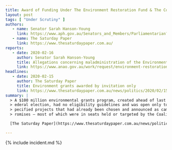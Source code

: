 ```yaml
---
title: Award of Funding Under The Environment Restoration Fund & The Communities Environment Program
layout: post
tags: [ "Under Scrutiny" ]
authors:
   - name: Senator Sarah Hanson-Young
     link: https://www.aph.gov.au/Senators_and_Members/Parliamentarian?MPID=I0U
   - name: The Saturday Paper
     link: https://www.thesaturdaypaper.com.au/
reports:
   - date: 2020-02-16
     author: Senator Sarah Hanson-Young
     title: Allegations concerning maladministration of the Environment Restoration Fund
     link: https://www.anao.gov.au/work/request/environment-restoration-fund-and-the-communities-environment-program
headlines:
   - date: 2020-02-15
     author: The Saturday Paper
     title: Environment grants awarded by invitation only
     link: https://www.thesaturdaypaper.com.au/news/politics/2020/02/15/environment-grants-awarded-invitation-only/15816852009403
summary: |
  > A $100 million environmental grants program, created ahead of last year’s
  > ederal election, had no eligibility guidelines and was open only to 25
  > pecified projects that had already been chosen and announced as campaign
  > romises – most of which were in seats held or targeted by the Coalition.

  [The Saturday Paper](https://www.thesaturdaypaper.com.au/news/politics/2020/02/15/environment-grants-awarded-invitation-only/15816852009403)

---
```

{% include incident.md %}
